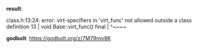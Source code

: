 **result**:
 
class.h:13:24: error: virt-specifiers in 'virt_func' not allowed outside a class definition
   13 | void Base::virt_func() final
      |                        ^~~~~
 
**godbolt**: https://godbolt.org/z/7M79rov8K
